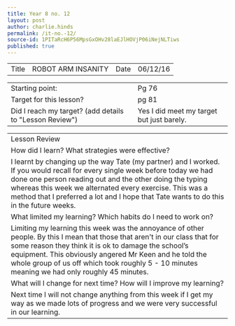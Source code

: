 ```yaml
---
title: Year 8 no. 12
layout: post
author: charlie.hinds
permalink: /it-no.-12/
source-id: 1PITaRcH6P56MpsGxOHv28laEJlHOVjP06iNejNLTiws
published: true
---
```

<table>
  <tr>
    <td>Title</td>
    <td>ROBOT ARM INSANITY</td>
    <td>Date</td>
    <td>06/12/16</td>
  </tr>
</table>


<table>
  <tr>
    <td>Starting point:</td>
    <td>Pg 76</td>
  </tr>
  <tr>
    <td>Target for this lesson?</td>
    <td>pg 81</td>
  </tr>
  <tr>
    <td>Did I reach my target? 
(add details to "Lesson Review")</td>
    <td>Yes I did meet my target but just barely. </td>
  </tr>
</table>


<table>
  <tr>
    <td>Lesson Review</td>
  </tr>
  <tr>
    <td>How did I learn? What strategies were effective? </td>
  </tr>
  <tr>
    <td> I learnt by changing up the way Tate (my partner) and I worked. If you would recall for every single week before today we had done one person reading out and the other doing the typing whereas this week we alternated every exercise. This was a method that I preferred a lot and I hope that Tate wants to do this in the future weeks.</td>
  </tr>
  <tr>
    <td>What limited my learning? Which habits do I need to work on? </td>
  </tr>
  <tr>
    <td> Limiting my learning this week was the annoyance of other people. By this I mean that those that aren't in our class that for some reason they think it is ok to damage the school’s equipment. This obviously angered Mr Keen and he told the whole group of us off which took roughly 5 - 10 minutes meaning we had only roughly 45 minutes.</td>
  </tr>
  <tr>
    <td>What will I change for next time? How will I improve my learning?</td>
  </tr>
  <tr>
    <td> Next time I will not change anything from this week if I get my way as we made lots of progress and we were very successful in our learning.</td>
  </tr>
</table>


